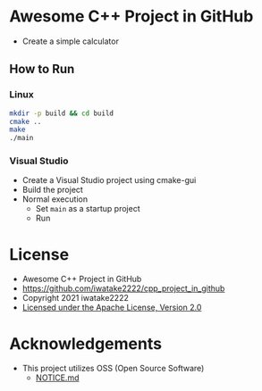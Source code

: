 # Awesome C++ Project in GitHub
- Create a simple calculator

## How to Run
### Linux
```sh
mkdir -p build && cd build
cmake ..
make
./main
```

### Visual Studio
- Create a Visual Studio project using cmake-gui
- Build the project
- Normal execution
    - Set `main` as a startup project
    - Run

# License
- Awesome C++ Project in GitHub
- https://github.com/iwatake2222/cpp_project_in_github
- Copyright 2021 iwatake2222
- [Licensed under the Apache License, Version 2.0](LICENSE)

# Acknowledgements
- This project utilizes OSS (Open Source Software)
    - [NOTICE.md](NOTICE.md)

